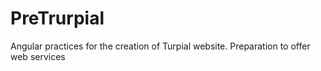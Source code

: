 # PreTrurpial
Angular practices for the creation of Turpial website. Preparation to offer web services
